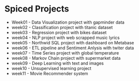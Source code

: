 # Spiced Projects

* Week01 - Data Visualization project with gapminder data 
* week02 - Classification project with titanic dataset 
* week03 - Regression project with bikes dataset
* week04 - NLP project with web scrapped music lyrics 
* week05 - Northwid SQL project with dashboard on Metabase
* week06 - ETL pipeline and Sentiment Anlysis with twiter data 
* week07 - Time Series project with global temperature 
* week08 - Markov Chain project with supermarket data 
* week09 - Deep Learning with text and images 
* week10 - Unsupervised learning project 
* week11 - Movie Recommender system 
